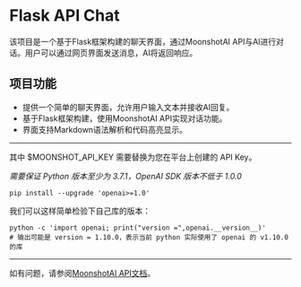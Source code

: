 # Flask API Chat


该项目是一个基于Flask框架构建的聊天界面，通过MoonshotAI API与AI进行对话。用户可以通过网页界面发送消息，AI将返回响应。

## 项目功能
- 提供一个简单的聊天界面，允许用户输入文本并接收AI回复。
- 基于Flask框架构建，使用MoonshotAI API实现对话功能。
- 界面支持Markdown语法解析和代码高亮显示。

---
其中 $MOONSHOT_API_KEY 需要替换为您在平台上创建的 API Key。

*需要保证 Python 版本至少为 3.7.1，OpenAI SDK 版本不低于 1.0.0*
```
pip install --upgrade 'openai>=1.0'
```
我们可以这样简单检验下自己库的版本：
```
python -c 'import openai; print("version =",openai.__version__)'
# 输出可能是 version = 1.10.0，表示当前 python 实际使用了 openai 的 v1.10.0 的库
```

---


如有问题，请参阅[MoonshotAI API文档](https://platform.moonshot.cn/docs/intro#%E6%96%87%E6%9C%AC%E7%94%9F%E6%88%90%E6%A8%A1%E5%9E%8B)。
